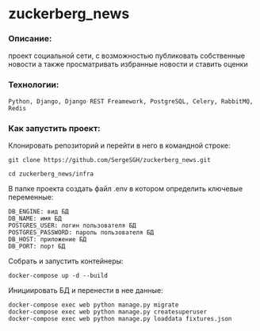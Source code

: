 # zuckerberg_news
### Описание:
проект социальной сети, с возможностью публиковать собственные новости
а также просматривать избранные новости и ставить оценки
### Технологии:
```
Python, Django, Django REST Freamework, PostgreSQL, Celery, RabbitMQ, Redis
```

### Как запустить проект:

Клонировать репозиторий и перейти в него в командной строке:
```
git clone https://github.com/SergeSGH/zuckerberg_news.git
```
```
cd zuckerberg_news/infra
```

В папке проекта создать файл .env в котором определить ключевые переменные:
```
DB_ENGINE: вид БД
DB_NAME: имя БД
POSTGRES_USER: логин пользователя БД
POSTGRES_PASSWORD: пароль пользователя БД
DB_HOST: приложение БД 
DB_PORT: порт БД
```

Собрать и запустить контейнеры:
```
docker-compose up -d --build
```

Инициировать БД и перенести в нее данные:
```
docker-compose exec web python manage.py migrate
docker-compose exec web python manage.py createsuperuser
docker-compose exec web python manage.py loaddata fixtures.json
```
